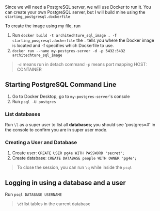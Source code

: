 Since we will need a PostgreSQL server, we will use Docker to run it. You can create your own PostgreSQL server, but I will build mine using the `starting_postgresql.dockerfile` 

To create the image using my file, run
1. Run `docker build -t architechture_sql_image . -f starting_posgresql.dockerfile` the `.` tells you where the Docker image is located and -f specifies which Dockerfile to use.
2. `docker run --name my-postgres-server -d -p 5432:5432 architechture_sql_image`

> `-d` means run in  detach command
> `-p` means port mapping HOST: CONTAINER

## Starting PostgreSQL Command Line
1. Go to Docker Desktop, go to `my-postgres-server`'s console
2. Run `psql -U postgres`

### List databases

Run `\l` as a super user to list all **databases**; you should see 'postgres=#' in the console to confirm you are in super user mode.

### Creating a User and Database

1. Create user: `CREATE USER pg4e WITH PASSWORD 'secret';`
2. Create database: `CREATE DATABASE people WITH OWNER 'pg4e';`

> To close the session, you can run `\q` while inside the `psql`

## Logging in using a database and a user

Run `psql DATABASE USERNAME`
> `\dt`list tables in the current database
